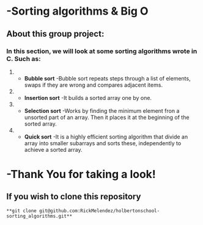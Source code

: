 # -Sorting algorithms & Big O

## About this group project:

### In this section, we will look at some sorting algorithms wrote in C. Such as:

1. - **Bubble sort**
    -Bubble sort repeats steps through a list of elements, swaps if they are wrong and compares adjacent items.
2. - **Insertion sort**
    -It builds a sorted array one by one.
3. - **Selection sort**
    -Works by finding the minimum element fron a unsorted part of an array. Then it places it at the beginning of the sorted array.
4. - **Quick sort**
    -It is a highly efficient sorting algorithm that divide an array into smaller subarrays and sorts these, independently to achieve a sorted array.



# -Thank You for taking a look!
## If you wish to clone this repository
    **git clone git@github.com:RickMelendez/holbertonschool-sorting_algorithms.git**
